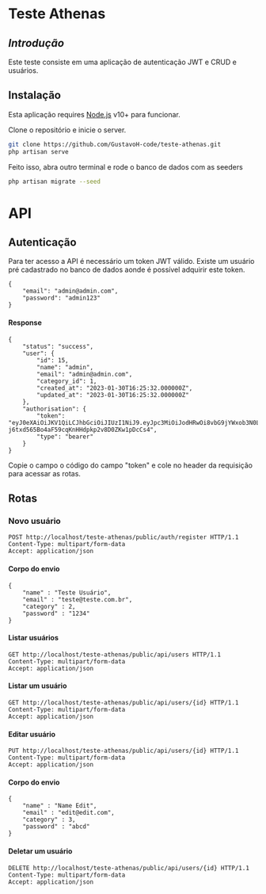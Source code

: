 # Teste Athenas
## _Introdução_

Este teste consiste em uma aplicação de autenticação JWT e CRUD e usuários.

## Instalação

Esta aplicação requires [Node.js](https://nodejs.org/) v10+ para funcionar.

Clone o repositório e inicie o server.

```sh
git clone https://github.com/GustavoH-code/teste-athenas.git
php artisan serve
```

Feito isso, abra outro terminal e rode o banco de dados com as seeders

```sh
php artisan migrate --seed
```

# API

## Autenticação
Para ter acesso a API é necessário um token JWT válido.
Existe um usuário pré cadastrado no banco de dados aonde é possível adquirir este token.
```
{
	"email": "admin@admin.com",
	"password": "admin123"
}
```
#### Response
```
{
	"status": "success",
	"user": {
		"id": 15,
		"name": "admin",
		"email": "admin@admin.com",
		"category_id": 1,
		"created_at": "2023-01-30T16:25:32.000000Z",
		"updated_at": "2023-01-30T16:25:32.000000Z"
	},
	"authorisation": {
		"token": "eyJ0eXAiOiJKV1QiLCJhbGciOiJIUzI1NiJ9.eyJpc3MiOiJodHRwOi8vbG9jYWxob3N0L3Rlc3RlLWF0aGVuYXMvcHVibGljL2FwaS9hdXRoL2xvZ2luIiwiaWF0IjoxNjc1MTE1MDE0LCJleHAiOjE2NzUxMTg2MTQsIm5iZiI6MTY3NTExNTAxNCwianRpIjoidHVqTnh1dHAxNlhpbDlOcCIsInN1YiI6IjE1IiwicHJ2IjoiMjNiZDVjODk0OWY2MDBhZGIzOWU3MDFjNDAwODcyZGI3YTU5NzZmNyJ9.pA-j6txd565Bo4aF59cqKnHHdpkp2v8D0ZKw1pDcCs4",
		"type": "bearer"
	}
}
```
Copie o campo o código do campo "token" e cole no header da requisição para acessar as rotas.


## Rotas
### Novo usuário
```
POST http://localhost/teste-athenas/public/auth/register HTTP/1.1
Content-Type: multipart/form-data
Accept: application/json
```
#### Corpo do envio
```
{
	"name" : "Teste Usuário",
	"email" : "teste@teste.com.br",
	"category" : 2,
	"password" : "1234"
}
```
#### Listar usuários

```
GET http://localhost/teste-athenas/public/api/users HTTP/1.1
Content-Type: multipart/form-data
Accept: application/json
```

#### Listar um usuário

```
GET http://localhost/teste-athenas/public/api/users/{id} HTTP/1.1
Content-Type: multipart/form-data
Accept: application/json
```

#### Editar usuário

```
PUT http://localhost/teste-athenas/public/api/users/{id} HTTP/1.1
Content-Type: multipart/form-data
Accept: application/json
```
#### Corpo do envio
```
{
	"name" : "Name Edit",
	"email" : "edit@edit.com",
	"category" : 3,
	"password" : "abcd"
}
```
#### Deletar um usuário

```
DELETE http://localhost/teste-athenas/public/api/users/{id} HTTP/1.1
Content-Type: multipart/form-data
Accept: application/json
```



